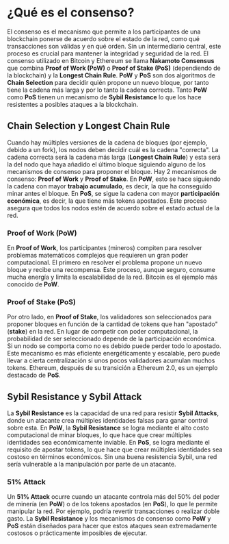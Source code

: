 # **¿Qué es el consenso?**

El consenso es el mecanismo que permite a los participantes de una blockchain ponerse de acuerdo sobre el estado de la red, como qué transacciones son válidas y en qué orden. Sin un intermediario central, este proceso es crucial para mantener la integridad y seguridad de la red. El consenso utilizado en Bitcoin y Ethereum se llama **Nakamoto Consensus** que combina **Proof of Work (PoW)** o **Proof of Stake (PoS)** (dependiendo de la blockchain) y la **Longest Chain Rule**. **PoW** y **PoS** son dos algoritmos de **Chain Selection** para decidir quién propone un nuevo bloque, por tanto tiene la cadena más larga y por lo tanto la cadena correcta. Tanto **PoW** como **PoS** tienen un mecanismo de **Sybil Resistance** lo que los hace resistentes a posibles ataques a la blockchain.

## **Chain Selection y Longest Chain Rule**

Cuando hay múltiples versiones de la cadena de bloques (por ejemplo, debido a un fork), los nodos deben decidir cuál es la cadena "correcta". La cadena correcta será la cadena más larga (**Longest Chain Rule**) y esta será la del nodo que haya añadido el último bloque siguiendo alguno de los mecanismos de consenso para proponer el bloque. Hay 2 mecanismos de consenso: **Proof of Work** y **Proof of Stake**. En **PoW**, esto se hace siguiendo la cadena con mayor **trabajo acumulado**, es decir, la que ha conseguido minar antes el bloque. En **PoS**, se sigue la cadena con mayor **participación económica**, es decir, la que tiene más tokens apostados. Este proceso asegura que todos los nodos estén de acuerdo sobre el estado actual de la red.
### **Proof of Work (PoW)**

En **Proof of Work**, los participantes (mineros) compiten para resolver problemas matemáticos complejos que requieren un gran poder computacional. El primero en resolver el problema propone un nuevo bloque y recibe una recompensa. Este proceso, aunque seguro, consume mucha energía y limita la escalabilidad de la red. Bitcoin es el ejemplo más conocido de **PoW**.

### **Proof of Stake (PoS)**

Por otro lado, en **Proof of Stake**, los validadores son seleccionados para proponer bloques en función de la cantidad de tokens que han "apostado" (**stake**) en la red. En lugar de competir con poder computacional, la probabilidad de ser seleccionado depende de la participación económica. Si un nodo se comporta como no es debido puede perder todo lo apostado. Este mecanismo es más eficiente energéticamente y escalable, pero puede llevar a cierta centralización si unos pocos validadores acumulan muchos tokens. Ethereum, después de su transición a Ethereum 2.0, es un ejemplo destacado de **PoS**.

## **Sybil Resistance y Sybil Attack**

La **Sybil Resistance** es la capacidad de una red para resistir **Sybil Attacks**, donde un atacante crea múltiples identidades falsas para ganar control sobre esta. En **PoW**, la **Sybil Resistance** se logra mediante el alto costo computacional de minar bloques, lo que hace que crear múltiples identidades sea económicamente inviable. En **PoS**, se logra mediante el requisito de apostar tokens, lo que hace que crear múltiples identidades sea costoso en términos económicos. Sin una buena resistencia Sybil, una red sería vulnerable a la manipulación por parte de un atacante.

### **51% Attack**

Un **51% Attack** ocurre cuando un atacante controla más del 50% del poder de minería (en **PoW**) o de los tokens apostados (en **PoS**), lo que le permite manipular la red. Por ejemplo, podría revertir transacciones o realizar doble gasto. La **Sybil Resistance** y los mecanismos de consenso como **PoW** y **PoS** están diseñados para hacer que estos ataques sean extremadamente costosos o prácticamente imposibles de ejecutar.